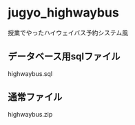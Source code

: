 # jugyo_highwaybus
授業でやったハイウェイバス予約システム風    
## データベース用sqlファイル  
highwaybus.sql    
## 通常ファイル  
highwaybus.zip    
